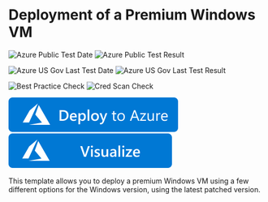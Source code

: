 # Deployment of a Premium Windows VM

![Azure Public Test Date](https://azurequickstartsservice.blob.core.windows.net/badges/201-premium-storage-windows-vm/PublicLastTestDate.svg)
![Azure Public Test Result](https://azurequickstartsservice.blob.core.windows.net/badges/201-premium-storage-windows-vm/PublicDeployment.svg)

![Azure US Gov Last Test Date](https://azurequickstartsservice.blob.core.windows.net/badges/201-premium-storage-windows-vm/FairfaxLastTestDate.svg)
![Azure US Gov Last Test Result](https://azurequickstartsservice.blob.core.windows.net/badges/201-premium-storage-windows-vm/FairfaxDeployment.svg)

![Best Practice Check](https://azurequickstartsservice.blob.core.windows.net/badges/201-premium-storage-windows-vm/BestPracticeResult.svg)
![Cred Scan Check](https://azurequickstartsservice.blob.core.windows.net/badges/201-premium-storage-windows-vm/CredScanResult.svg)

[![Deploy To Azure](https://raw.githubusercontent.com/Azure/azure-quickstart-templates/master/1-CONTRIBUTION-GUIDE/images/deploytoazure.svg?sanitize=true)]("https://portal.azure.com/#create/Microsoft.Template/uri/https%3A%2F%2Fraw.githubusercontent.com%2FAzure%2Fazure-quickstart-templates%2Fmaster%2F201-premium-storage-windows-vm%2Fazuredeploy.json")
[![Visualize](https://raw.githubusercontent.com/Azure/azure-quickstart-templates/master/1-CONTRIBUTION-GUIDE/images/visualizebutton.svg?sanitize=true)]("http://armviz.io/#/?load=https%3A%2F%2Fraw.githubusercontent.com%2FAzure%2Fazure-quickstart-templates%2Fmaster%2F201-premium-storage-windows-vm%2Fazuredeploy.json")

This template allows you to deploy a premium Windows VM using a few different
options for the Windows version, using the latest patched version.
